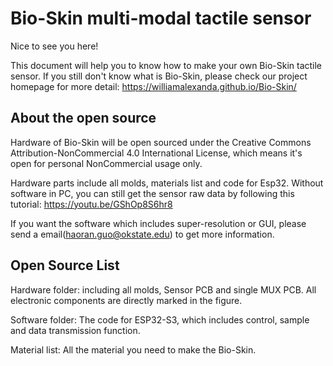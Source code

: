 
# Bio-Skin multi-modal tactile sensor

Nice to see you here!

This document will help you to know how to make your own Bio-Skin tactile sensor. If you still don't know what is Bio-Skin, please check our project homepage for more detail: https://williamalexanda.github.io/Bio-Skin/




## About the open source

Hardware of Bio-Skin will be open sourced under the Creative Commons Attribution-NonCommercial 4.0 International License, which means it's open for personal NonCommercial usage only.

Hardware parts include all molds, materials list and code for Esp32. Without software in PC, you can still get the sensor raw data by following this tutorial: https://youtu.be/GShOp8S6hr8

If you want the software which includes super-resolution or GUI, please send a email(haoran.guo@okstate.edu) to get more information.
## Open Source List
Hardware folder: including all molds, Sensor PCB and single MUX PCB. All electronic components are directly marked in the figure.

Software folder: The code for ESP32-S3, which includes control, sample and data transmission function.

Material list: All the material you need to make the Bio-Skin.
